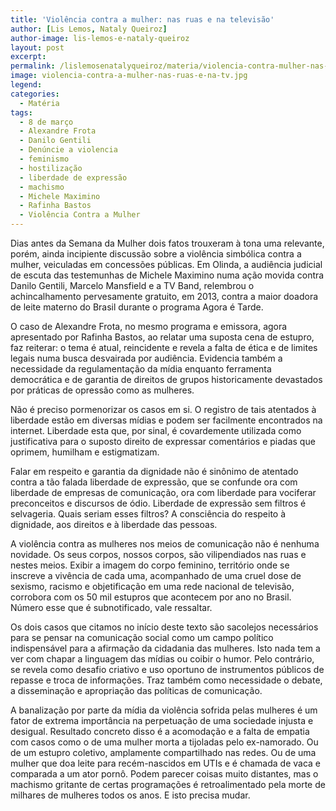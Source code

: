 ```yaml
---
title: 'Violência contra a mulher: nas ruas e na televisão'
author: [Lis Lemos, Nataly Queiroz]
author-image: lis-lemos-e-nataly-queiroz
layout: post
excerpt: 
permalink: /lislemosenatalyqueiroz/materia/violencia-contra-mulher-nas-ruas-e-na-televisao/
image: violencia-contra-a-mulher-nas-ruas-e-na-tv.jpg
legend: 
categories:
  - Matéria
tags:
  - 8 de março
  - Alexandre Frota
  - Danilo Gentili
  - Denúncie a violencia
  - feminismo
  - hostilização
  - liberdade de expressão
  - machismo
  - Michele Maximino
  - Rafinha Bastos
  - Violência Contra a Mulher
---
```


Dias antes da Semana da Mulher dois fatos trouxeram à tona uma relevante, porém, ainda incipiente discussão sobre a violência simbólica contra a mulher, veiculadas em concessões públicas. Em Olinda, a audiência judicial de escuta das testemunhas de Michele Maximino numa ação movida contra Danilo Gentili, Marcelo Mansfield e a TV Band, relembrou o achincalhamento pervesamente gratuito, em 2013, contra a maior doadora de leite materno do Brasil durante o programa Agora é Tarde.

O caso de Alexandre Frota, no mesmo programa e emissora, agora apresentado por Rafinha Bastos, ao relatar uma suposta cena de estupro, faz reiterar: o tema é atual, reincidente e revela a falta de ética e de limites legais numa busca desvairada por audiência. Evidencia também a necessidade da regulamentação da mídia enquanto ferramenta democrática e de garantia de direitos de grupos historicamente devastados por práticas de opressão como as mulheres.

Não é preciso pormenorizar os casos em si. O registro de tais atentados à liberdade estão em diversas mídias e podem ser facilmente encontrados na internet. Liberdade esta que, por sinal, é covardemente utilizada como justificativa para o suposto direito de expressar comentários e piadas que oprimem, humilham e estigmatizam.

Falar em respeito e garantia da dignidade não é sinônimo de atentado contra a tão falada liberdade de expressão, que se confunde ora com liberdade de empresas de comunicação, ora com liberdade para vociferar preconceitos e discursos de ódio. Liberdade de expressão sem filtros é selvageria. Quais seriam esses filtros? A consciência do respeito à dignidade, aos direitos e à liberdade das pessoas.

A violência contra as mulheres nos meios de comunicação não é nenhuma novidade. Os seus corpos, nossos corpos, são vilipendiados nas ruas e nestes meios. Exibir a imagem do corpo feminino, território onde se inscreve a vivência de cada uma, acompanhado de uma cruel dose de sexismo, racismo e objetificação em uma rede nacional de televisão, corrobora com os 50 mil estupros que acontecem por ano no Brasil. Número esse que é subnotificado, vale ressaltar.

Os dois casos que citamos no início deste texto são sacolejos necessários para se pensar na comunicação social como um campo político indispensável para a afirmação da cidadania das mulheres. Isto nada tem a ver com chapar a linguagem das mídias ou coibir o humor. Pelo contrário, se revela como desafio criativo e uso oportuno de instrumentos públicos de repasse e troca de informações. Traz também como necessidade o debate, a disseminação e apropriação das políticas de comunicação.

A banalização por parte da mídia da violência sofrida pelas mulheres é um fator de extrema importância na perpetuação de uma sociedade injusta e desigual. Resultado concreto disso é a acomodação e a falta de empatia com casos como o de uma mulher morta a tijoladas pelo ex-namorado. Ou de um estupro coletivo, amplamente compartilhado nas redes. Ou de uma mulher que doa leite para recém-nascidos em UTIs e é chamada de vaca e comparada a um ator pornô. Podem parecer coisas muito distantes, mas o machismo gritante de certas programações é retroalimentado pela morte de milhares de mulheres todos os anos. E isto precisa mudar.
